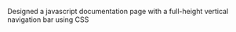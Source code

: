 <p>Designed a javascript documentation page with a full-height vertical navigation bar using CSS</p>
